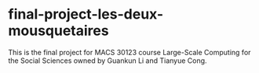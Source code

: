 # final-project-les-deux-mousquetaires
This is the final project for MACS 30123 course Large-Scale Computing for the Social Sciences owned by Guankun Li and Tianyue Cong.

